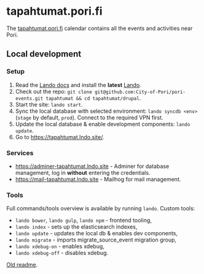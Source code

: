 # tapahtumat.pori.fi

The [tapahtumat.pori.fi](https://tapahtumat.pori.fi/) calendar contains all the events and activities near Pori.

## Local development

### Setup

1. Read the [Lando docs](https://docs.lando.dev/) and install the **latest** [Lando](https://github.com/lando/lando/releases).
2. Check out the repo: `git clone git@github.com:City-of-Pori/pori-events.git tapahtumat && cd tapahtumat/drupal`.
3. Start the site: `lando start`.
4. Sync the local database with selected environment: `lando syncdb <env>` (`stage` by default, `prod`). Connect to the required VPN first.
5. Update the local database & enable development components: `lando update`.
6. Go to <https://tapahtumat.lndo.site/>.

### Services

- <https://adminer-tapahtumat.lndo.site> - Adminer for database management, log in **without** entering the credentials.
- <https://mail-tapahtumat.lndo.site> - Mailhog for mail management.

### Tools

Full commands/tools overview is available by running `lando`. Custom tools:

- `lando bower`, `lando gulp`, `lando npm` - frontend tooling,
- `lando index` - sets up the elasticsearch indexes,
- `lando update` - updates the local db & enables dev components,
- `lando migrate` - imports migrate_source_event migration group,
- `lando xdebug-on` - enables xdebug,
- `lando xdebug-off` - disables xdebug.

[Old readme](README_old.md).
